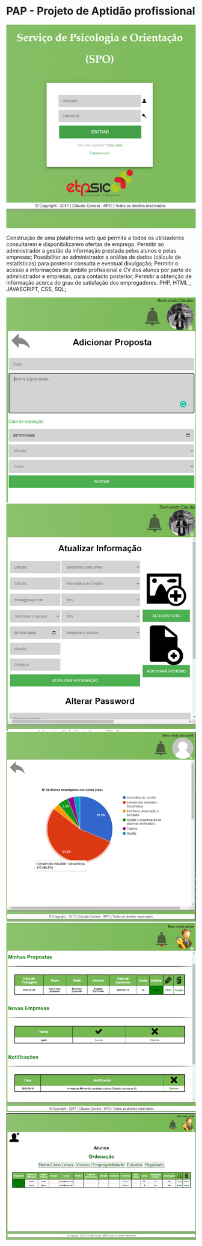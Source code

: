 # PAP - Projeto de Aptidão profissional

<img src="img1.PNG">

  Construção de uma plataforma web que permita a todos os utilizadores consultarem e disponibilizarem ofertas de emprego.
  Permitir ao administrador a gestão da informação prestada pelos alunos e pelas empresas;
  Possibilitar ao administrador a análise de dados (cálculo de estatísticas) para posterior consulta e eventual divulgação;
  Permitir o acesso a informações de âmbito profissional e CV dos alunos por parte do administrador e empresas, para contacto posterior;
  Permitir a obtenção de informação acerca do grau de satisfação dos empregadores.
  PHP, HTML , JAVASCRIPT, CSS, SQL; 
  
  <img src="img2.PNG">
  <img src="img3.PNG">
  <img src="img4.PNG">
  <img src="img5.PNG">
  <img src="img6.PNG">



